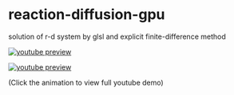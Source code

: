 # reaction-diffusion-gpu
solution of r-d system by glsl and explicit finite-difference method

[![youtube preview](https://j.gifs.com/wjN3jX.gif)](https://www.youtube.com/watch?v=bEeQ-Yk6vPE)

[![youtube preview](https://j.gifs.com/oYLB0z.gif)](http://j.gifs.com/oYLB0z.gif)

(Click the animation to view full youtube demo)
